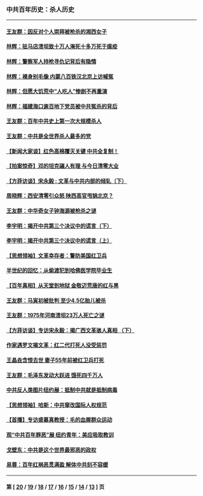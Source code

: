 ### 中共百年历史：杀人历史
---
#### [王友群：因反对个人崇拜被枪杀的湘西女子](../../pages/nf1176106/n14048288.md?09080430) 
#### [林辉：驻马店溃坝致十万人淹死十多万死于瘟疫](../../pages/nf1176106/n14048231.md?09080430) 
#### [林辉：警察军人持枪寻仇记背后有隐情](../../pages/nf1176106/n14029745.md?09080430) 
#### [林辉：裸身别毛像 内蒙八百铁汉北京上访喊冤](../../pages/nf1176106/n14026693.md?09080430) 
#### [林辉：但愿大饥荒中“人吃人”惨剧不再重演](../../pages/nf1176106/n14020531.md?09080430) 
#### [林辉：福建海口逾百地下党员被中共冤杀的背后](../../pages/nf1176106/n13878946.md?09080430) 
#### [王友群：百年中共史上第一次大规模杀人](../../pages/nf1176106/n13863785.md?09080430) 
#### [王友群：中共是全世界杀人最多的党](../../pages/nf1176106/n13860689.md?09080430) 
#### [【新闻大家谈】红色高棉覆灭关键 中共全复制！](../../pages/nf1176106/n13850222.md?09080430) 
#### [【拍案惊奇】邓的坦克碾人有理 与今日清零大业](../../pages/nf1176106/n13729574.md?09080430) 
#### [【方菲访谈】宋永毅 : 文革与中共内部的倾轧（下）](../../pages/nf1176106/n13486836.md?09080430) 
#### [周晓辉：西安清零引众怒 陕西高官甩锅北京？](../../pages/nf1176106/n13484627.md?09080430) 
#### [王友群：中华奇女子钟海源被枪杀之谜](../../pages/nf1176106/n13430555.md?09080430) 
#### [李宇明：揭开中共第三个决议中的谎言（下）](../../pages/nf1176106/n13389389.md?09080430) 
#### [李宇明：揭开中共第三个决议中的谎言（上）](../../pages/nf1176106/n13388697.md?09080430) 
#### [【思想领袖】文革幸存者：警防美国红卫兵](../../pages/nf1176106/n13339289.md?09080430) 
#### [半世纪的回忆：从偷渡犯到哈佛医学院毕业生](../../pages/nf1176106/n13345328.md?09080430) 
#### [【百年真相】从天堂到地狱 金敬迈荒唐的红与黑](../../pages/nf1176106/n13336995.md?09080430) 
#### [王友群：马寅初被批判 至少4.5亿胎儿被杀](../../pages/nf1176106/n13260313.md?09080430) 
#### [王友群：1975年河南溃坝23万人死亡之谜](../../pages/nf1176106/n13231576.md?09080430) 
#### [【方菲访谈】专访宋永毅：揭广西文革骇人真相 （下）](../../pages/nf1176106/n13209074.md?09080430) 
#### [作家遇罗文揭文革：红二代打死人没受惩罚](../../pages/nf1176106/n13205254.md?09080430) 
#### [王晶垚含恨去世 妻子55年前被红卫兵打死](../../pages/nf1176106/n13203590.md?09080430) 
#### [王友群：毛泽东发动大跃进 饿死四千万人](../../pages/nf1176106/n13177158.md?09080430) 
#### [中共反人类图片纽约展：抵制中共就是抵制病毒](../../pages/nf1176106/n13115371.md?09080430) 
#### [【思想领袖】哈斯：中共窜改国际人权规范](../../pages/nf1176106/n13053647.md?09080430) 
#### [【首播】专访盛慕真教授：毛的血腥群众运动](../../pages/nf1176106/n13091782.md?09080430) 
#### [观“中共百年罪恶”展 纽约青年：美应吸取教训](../../pages/nf1176106/n13085246.md?09080430) 
#### [戈壁东：中共是这个世界最邪恶的政权](../../pages/nf1176106/n13085641.md?09080430) 
#### [易蓉：百年红祸恶贯满盈 解体中共刻不容缓](../../pages/nf1176106/n13084455.md?09080430) 

---
#### 第 [ [20](./20.md?09080430) / [19](./19.md?09080430) / [18](./18.md?09080430) / [17](./17.md?09080430) / [16](./16.md?09080430) / [15](./15.md?09080430) / [14](./14.md?09080430) / [13](./13.md?09080430) ] 页

